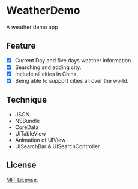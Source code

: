# WeatherDemo
A weather demo app

## Feature

- [x] Current Day and five days weather information.
- [x] Searching and adding city.
- [x] Include all cities in China.
- [x] Being able to support cities all over the world.

## Technique

- JSON
- NSBundle
- CoreData
- UITableView
- Animation of UIView
- UISearchBar & UISearchController


## License

[MIT License](/LICENSE).


